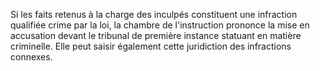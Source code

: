 Si les faits retenus à la charge des inculpés constituent une infraction qualifiée crime par la loi, la chambre de l'instruction prononce la mise en accusation devant le tribunal de première instance statuant en matière criminelle.
Elle peut saisir également cette juridiction des infractions connexes.